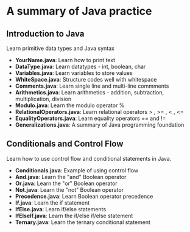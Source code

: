 # A summary of Java practice

## Introduction to Java
Learn primitive data types and Java syntax
- **YourName.java**: Learn how to print text
- **DataType.java**: Learn datatypes - int, boolean, char
- **Variables.java**: Learn variables to store values
- **WhiteSpace.java**: Structure codes well with whitespace
- **Comments.java**: Learn single line and multi-line commments
- **Arithmetics.java**: Learn arithmetics - addition, subtraction, multiplication, division
- **Modulo.java**: Learn the modulo operator %
- **RelationalOperators.java**: Learn relational operators > , >= , < , <=
- **EqualityOperators.java**: Learn equality operators == and !=
- **Generalizations.java**: A summary of Java programming foundation

## Conditionals and Control Flow
Learn how to use control flow and conditional statements in Java.
- **Conditionals.java**: Example of using control flow
- **And.java**: Learn the "and" Boolean operator
- **Or.java**: Learn the "or" Boolean operator
- **Not.java**: Learn the "not" Boolean operator
- **Precedence.java**: Learn Boolean operator precedence
- **If.java**: Learn the if statement
- **IfElse.java**: Learn if/else statements
- **IfElseIf.java**: Learn the if/else if/else statement
- **Ternary.java**: Learn the ternary conditional statement
